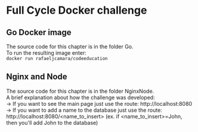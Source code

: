 # Full Cycle Docker challenge

## Go Docker image
The source code for this chapter is in the folder Go. \
To run the resulting image enter: \
```docker run rafaeljcamara/codeeducation```

## Nginx and Node
The source code for this chapter is in the folder NginxNode. \
A brief explanation about how the challenge was developed: \
-> If you want to see the main page just use the route: http://localhost:8080 \
-> If you want to add a name to the database just use the route: http://localhost:8080/<name_to_insert> (ex. if <name_to_insert>=John, then you'll add John to the database)